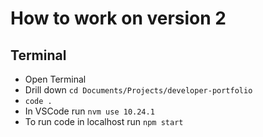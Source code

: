 # How to work on version 2 

## Terminal 
- Open Terminal
- Drill down `cd Documents/Projects/developer-portfolio`
- `code .`
- In VSCode run `nvm use 10.24.1` 
- To run code in localhost run `npm start` 
